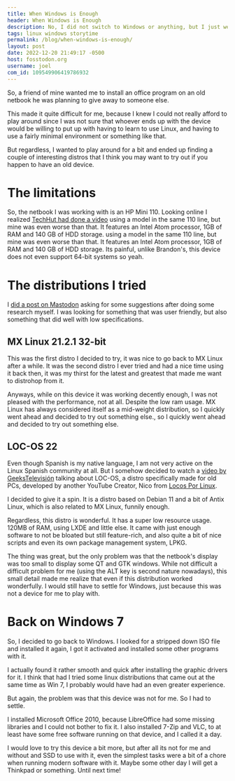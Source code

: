 ```yaml
---
title: When Windows is Enough
header: When Windows is Enough
description: No, I did not switch to Windows or anything, but I just went on a whole journey trying Linux on an old netbook and these are my thoughts
tags: linux windows storytime
permalink: /blog/when-windows-is-enough/
layout: post
date: 2022-12-20 21:49:17 -0500
host: fosstodon.org
username: joel
com_id: 109549906419786932
---
```


So, a friend of mine wanted me to install an office program on an old netbook he was planning to give away to someone else.

This made it quite difficult for me, because I knew I could not really afford to play around since I was not sure that whoever ends up with the device would be willing to put up with having to learn to use Linux, and having to use a fairly minimal environment or something like that.

But regardless, I wanted to play around for a bit and ended up finding a couple of interesting distros that I think you may want to try out if you happen to have an old device.

# The limitations

So, the netbook I was working with is an HP Mini 110. Looking online I realized [TechHut had done a video](https://www.youtube.com/watch?v=aA5EsBtNXAk) using a model in the same 110 line, but mine was even worse than that. It features an Intel Atom processor, 1GB of RAM and 140 GB of HDD storage. using a model in the same 110 line, but mine was even worse than that. It features an Intel Atom processor, 1GB of RAM and 140 GB of HDD storage. Its painful, unlike Brandon's, this device does not even support 64-bit systems so yeah.

# The distributions I tried

I [did a post on Mastodon](https://fosstodon.org/@joel/109547171302448591) asking for some suggestions after doing some research myself. I was looking for something that was user friendly, but also something that did well with low specifications.

## MX Linux 21.2.1 32-bit

This was the first distro I decided to try, it was nice to go back to MX Linux after a while. It was the second distro I ever tried and had a nice time using it back then, it was my thirst for the latest and greatest that made me want to distrohop from it.

Anyways, while on this device it was working decently enough, I was not pleased with the performance, not at all. Despite the low ram usage. MX Linux has always considered itself as a mid-weight distribution, so I quickly went ahead and decided to try out something else., so I quickly went ahead and decided to try out something else.

## LOC-OS 22

Even though Spanish is my native language, I am not very active on the Linux Spanish community at all. But I somehow decided to watch a [video by GeeksTelevisión](https://youtu.be/15a10iNMifU) talking about LOC-OS, a distro specifically made for old PCs, developed by another YouTube Creator, Nico from [Locos Por Linux](https://www.youtube.com/channel/UCl8XUDjAOLc7GNKcDp9Nepg).

I decided to give it a spin. It is a distro based on Debian 11 and a bit of Antix Linux, which is also related to MX Linux, funnily enough.

Regardless, this distro is wonderful. It has a super low resource usage. 120MB of RAM, using LXDE and little else. It came with just enough software to not be bloated but still feature-rich, and also quite a bit of nice scripts and even its own package management system, LPKG.

The thing was great, but the only problem was that the netbook's display was too small to display some QT and GTK windows. While not difficult a difficult problem for me (using the ALT key is second nature nowadays), this small detail made me realize that even if this distribution worked wonderfully. I would still have to settle for Windows, just because this was not a device for me to play with.


# Back on Windows 7

So, I decided to go back to Windows. I looked for a stripped down ISO file and installed it again, I got it activated and installed some other programs with it.

I actually found it rather smooth and quick after installing the graphic drivers for it. I think that had I tried some linux distributions that came out at the same time as Win 7, I probably would have had an even greater experience.

But again, the problem was that this device was not for me. So I had to settle.

I installed Microsoft Office 2010, because LibreOffice had some missing libraries and I could not bother to fix it. I also installed 7-Zip and VLC, to at least have some free software running on that device, and I called it a day.

I would love to try this device a bit more, but after all its not for me and without and SSD to use with it, even the simplest tasks were a bit of a chore when running modern software with it. Maybe some other day I will get a Thinkpad or something. Until next time!
